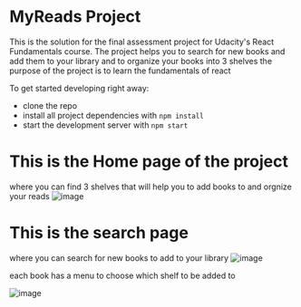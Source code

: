 # MyReads Project

This is the solution for the final assessment project for Udacity's React Fundamentals course. 
The project helps you to search for new books and add them to your library and  to organize your books into 3 shelves
the purpose of the project is to learn the fundamentals of react



To get started developing right away:

* clone the repo
* install all project dependencies with `npm install`
* start the development server with `npm start`

# This is the Home page of the project 
where you can find 3 shelves that will help you to add books to and orgnize your reads
![image](https://user-images.githubusercontent.com/47822365/134322508-5ddbe78f-cc51-4201-aa15-290b3d2b3f40.png)
# This is the search page
where you can search for new books to add to your library
![image](https://user-images.githubusercontent.com/47822365/134322666-ce505f98-0dda-4cfb-89b0-aa4b9f8a23f7.png)

each book has a menu to choose which shelf to be added to


![image](https://user-images.githubusercontent.com/47822365/134322957-08f0e213-cfac-47d0-b860-8bfaa4e930f6.png)


